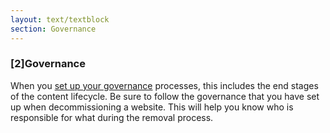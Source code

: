 ```yaml
---
layout: text/textblock
section: Governance
---
```

### [2]Governance
When you [set up your governance](https://guides.service.gov.au/content-strategy/set-up-governance/) processes, this includes the end stages of the content lifecycle. Be sure to follow the governance that you have set up when decommissioning a website. This will help you know who is responsible for what during the removal process. 

